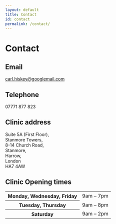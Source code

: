 ```yaml
---
layout: default
title: Contact
id: contact
permalink: /contact/
---
```


# Contact

## Email

[carl.hiskey@googlemail.com](mailto:carl.hiskey@googlemail.com)

## Telephone

07771 877 823

## Clinic address

Suite 5A (First Floor),<br>
Stanmore Towers,<br>
8-14 Church Road,<br>
Stanmore,<br>
Harrow,<br>
London<br> HA7 4AW

<!--
Health-and-harmony.net
info@health-and-harmony.net
020 3417 4636-->

## Clinic Opening times

<table>
	<tr>
		<th>Monday, Wednesday, Friday</th>
		<td>9am – 7pm</td>
	</tr>
	<tr>
		<th>Tuesday, Thursday</th>
		<td>9am – 8pm</td>
	</tr>
	<tr>
		<th>Saturday</th>
		<td>9am – 2pm</td>
	</tr>
</table>